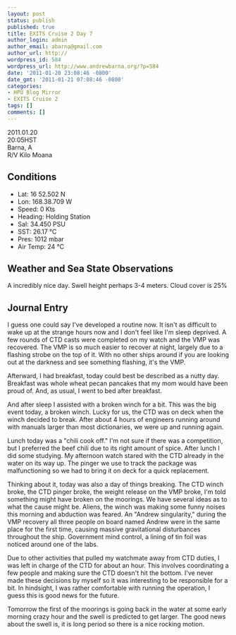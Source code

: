 ```yaml
---
layout: post
status: publish
published: true
title: EXITS Cruise 2 Day 7
author_login: admin
author_email: abarna@gmail.com
author_url: http://
wordpress_id: 584
wordpress_url: http://www.andrewbarna.org/?p=584
date: '2011-01-20 23:08:46 -0800'
date_gmt: '2011-01-21 07:08:46 -0800'
categories:
- HPU Blog Mirror
- EXITS Cruise 2
tags: []
comments: []
---
```

2011.01.20\
20:05HST\
Barna, A\
R/V Kilo Moana

## Conditions
* Lat: 16 52.502 N
* Lon: 168.38.709 W
* Speed: 0 Kts
* Heading: Holding Station
* Sal: 34.450 PSU
* SST: 26.17 °C
* Pres: 1012 mbar
* Air Temp: 24 °C

## Weather and Sea State Observations
A incredibly nice day. Swell height perhaps 3-4 meters. Cloud cover is 25%

## Journal Entry
I guess one could say I've developed a routine now. It isn't as difficult to wake up at the strange hours now and I don't feel like I'm sleep deprived. A few rounds of CTD casts were completed on my watch and the VMP was recovered. The VMP is so much easier to recover at night, largely due to a flashing strobe on the top of it. With no other ships around if you are looking out at the darkness and see something flashing, it's the VMP.

Afterward, I had breakfast, today could best be described as a nutty day. Breakfast was whole wheat pecan pancakes that my mom would have been proud of. And, as usual, I went to bed after breakfast.

And after sleep I assisted with a broken winch for a bit. This was the big event today, a broken winch. Lucky for us, the CTD was on deck when the winch decided to break. After about 4 hours of engineers running around with manuals larger than most dictionaries, we were up and running again.

Lunch today was a "chili cook off." I'm not sure if there was a competition, but I preferred the beef chili due to its right amount of spice. After lunch I did some studying. My afternoon watch stared with the CTD already in the water on its way up. The pinger we use to track the package was malfunctioning so we had to bring it on deck for a quick replacement.

Thinking about it, today was also a day of things breaking. The CTD winch broke, the CTD pinger broke, the weight release on the VMP broke, I'm told something might have broken on the moorings. We have several ideas as to what the cause might be. Aliens, the winch was making some funny noises this morning and abduction was feared. An "Andrew singularity," during the VMP recovery all three people on board named Andrew were in the same place for the first time, causing massive gravitational disturbances throughout the ship. Government mind control, a lining of tin foil was noticed around one of the labs.

Due to other activities that pulled my watchmate away from CTD duties, I was left in charge of the CTD for about an hour. This involves coordinating a few people and making sure the CTD doesn't hit the bottom. I've never made these decisions by myself so it was interesting to be responsible for a bit. In hindsight, I was rather comfortable with running the operation, I guess this is good news for the future.

Tomorrow the first of the moorings is going back in the water at some early morning crazy hour and the swell is predicted to get larger. The good news about the swell is, it is long period so there is a nice rocking motion.